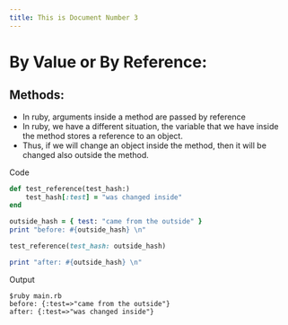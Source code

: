 ```yaml
---
title: This is Document Number 3
---
```


# By Value or By Reference:

## Methods:
- In ruby, arguments inside a method are passed by reference
- In ruby, we have a different situation, the variable that we have inside the method stores a reference to an object.
- Thus, if we will change an object inside the method, then it will be changed also outside the method.

Code

```ruby
def test_reference(test_hash:)
    test_hash[:test] = "was changed inside"
end

outside_hash = { test: "came from the outside" }
print "before: #{outside_hash} \n"

test_reference(test_hash: outside_hash)

print "after: #{outside_hash} \n"

```

Output
```
$ruby main.rb
before: {:test=>"came from the outside"} 
after: {:test=>"was changed inside"} 
```


